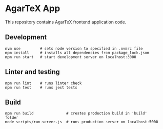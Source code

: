 # AgarTeX App

This repository contains AgarTeX frontend application code.

## Development

```
nvm use         # sets node version to specified in .nvmrc file
npm install     # installs all dependencies from package_lock.json
npm run start   # start development server on localhost:3000
```

## Linter and testing

```
npm run lint    # runs linter check
npm run test    # runs jest tests
```

## Build 

```
npm run build               # creates production build in 'build' folder
node scripts/run-server.js  # runs production server on localhost:5000
```



